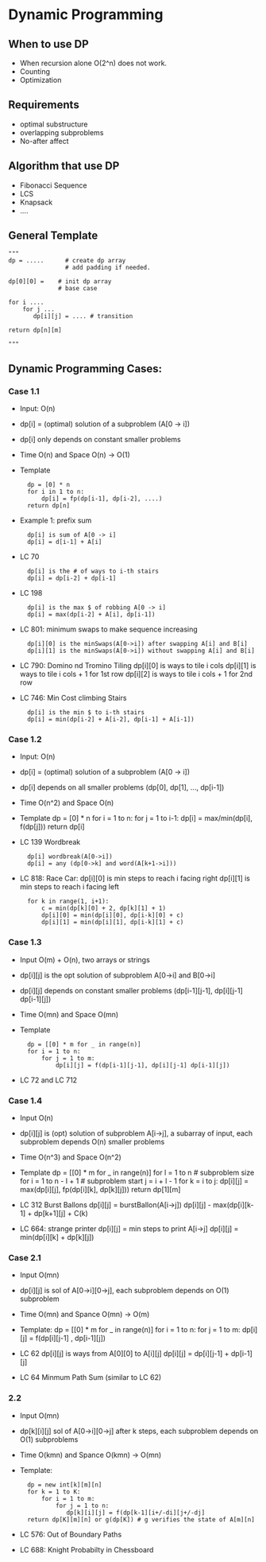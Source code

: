 # Dynamic Programming

## When to use DP
* When recursion alone O(2^n) does not work. 
* Counting
* Optimization

## Requirements
* optimal substructure
* overlapping subproblems
* No-after affect

## Algorithm that use DP
* Fibonacci Sequence
* LCS
* Knapsack
* ....


## General Template
    """
    dp = .....      # create dp array
                    # add padding if needed.
    
    dp[0][0] =    # init dp array 
                  # base case
                  
    for i ....
        for j ... 
           dp[i][j] = .... # transition
           
    return dp[n][m]
    
    """
##

## Dynamic Programming Cases:

### Case 1.1
* Input: O(n)
* dp[i] = (optimal) solution of a subproblem (A[0 -> i])
* dp[i] only depends on constant smaller problems
* Time O(n) and Space O(n) -> O(1)
* Template

        dp = [0] * n
        for i in 1 to n:
            dp[i] = fp(dp[i-1], dp[i-2], ....)
        return dp[n]
    
* Example 1: prefix sum

        dp[i] is sum of A[0 -> i]
        dp[i] = d[i-1] + A[i]
* LC 70

        dp[i] is the # of ways to i-th stairs
        dp[i] = dp[i-2] + dp[i-1]
* LC 198

        dp[i] is the max $ of robbing A[0 -> i]
        dp[i] = max(dp[i-2] + A[i], dp[i-1])

* LC 801: minimum swaps to make sequence increasing

        dp[i][0] is the minSwaps(A[0->i]) after swapping A[i] and B[i]
        dp[i][1] is the minSwaps(A[0->i]) without swapping A[i] and B[i]
        
* LC 790: Domino nd Tromino Tiling
        dp[i][0] is ways to tile i cols
        dp[i][1] is ways to tile i cols + 1 for 1st row
        dp[i][2] is ways to tile i cols + 1 for 2nd row
        
* LC 746: Min Cost climbing Stairs

        dp[i] is the min $ to i-th stairs
        dp[i] = min(dp[i-2] + A[i-2], dp[i-1] + A[i-1])

### Case 1.2
* Input: O(n)
* dp[i] = (optimal) solution of a subproblem (A[0 -> i])
* dp[i] depends on all smaller problems (dp[0], dp[1], ..., dp[i-1])
* Time O(n^2) and Space O(n)
* Template
        dp = [0] * n
        for i = 1 to n:
            for j = 1 to i-1:
                dp[i] = max/min(dp[i], f(dp[j]))
        return dp[i]
        
* LC 139 Wordbreak

        dp[i] wordbreak(A[0->i])
        dp[i] = any (dp[0->k] and word(A[k+1->i]))
        
* LC 818: Race Car:
        dp[i][0] is min steps to reach i facing right
        dp[i][1] is min steps to reach i facing left
        
        for k in range(1, i+1):
            c = min(dp[k][0] + 2, dp[k][1] + 1)
            dp[i][0] = min(dp[i][0], dp[i-k][0] + c)
            dp[i][1] = min(dp[i][1], dp[i-k][1] + c)
            
### Case 1.3
* Input O(m) + O(n), two arrays or strings
* dp[i][j] is the opt solution of subproblem A[0->i] and B[0->i]
* dp[i][j] depends on constant smaller problems (dp[i-1][j-1], dp[i][j-1] dp[i-1][j])
* Time O(mn) and Space O(mn)
* Template
        
        dp = [[0] * m for _ in range(n)]
        for i = 1 to n:
            for j = 1 to m:
                dp[i][j] = f(dp[i-1][j-1], dp[i][j-1] dp[i-1][j])
                
* LC 72 and LC 712

### Case 1.4
* Input O(n)
* dp[i][j] is (opt) solution of subproblem A[i->j], a subarray of input, each subproblem depends O(n) smaller problems
* Time O(n^3) and Space O(n^2)
* Template
        dp = [[0] * m for _ in range(n)]
        for l = 1 to n # subproblem size
            for i = 1 to n - l + 1 # subproblem start
                j = i + l - 1
                for k = i to j:
                    dp[i][j] = max(dp[i][j], fp(dp[i][k], dp[k][j]))
        return dp[1][m]
        
* LC 312 Burst Ballons
        dp[i][j] = burstBallon(A[i->j])
        dp[i][j] - max(dp[i][k-1] + dp[k+1][j] + C(k)
        
* LC 664: strange printer
        dp[i][j] = min steps to print A[i->j]
        dp[i][j] = min(dp[i][k] + dp[k][j])


### Case 2.1 
* Input O(mn)
* dp[i][j] is sol of A[0->i][0->j], each subproblem depends on O(1) subproblem
* Time O(mn) and Spance O(mn) -> O(m)
* Template:
        dp = [[0] * m for _ in range(n)]
        for i = 1 to n:
            for j = 1 to m:
                dp[i][j] = f(dp[i][j-1] , dp[i-1][j])


* LC 62
   dp[i][j] is ways from A[0][0] to A[i][j]
   dp[i][j] = dp[i][j-1] + dp[i-1][j]
   
* LC 64 Minmum Path Sum (similar to LC 62)

### 2.2
* Input O(mn)
* dp[k][i][j] sol of A[0->i][0->j] after k steps, each subproblem depends on O(1) subproblems
* Time O(kmn) and Spance O(kmn) -> O(mn)
* Template:
        
        dp = new int[k][m][n]
        for k = 1 to K:
            for i = 1 to m:
                for j = 1 to n:
                   dp[k][i][j] = f(dp[k-1][i+/-di][j+/-dj]
        return dp[K][m][n] or g(dp[K]) # g verifies the state of A[m][n]
        
* LC 576: Out of Boundary Paths
* LC 688: Knight Probabilty in Chessboard
   
   
 
